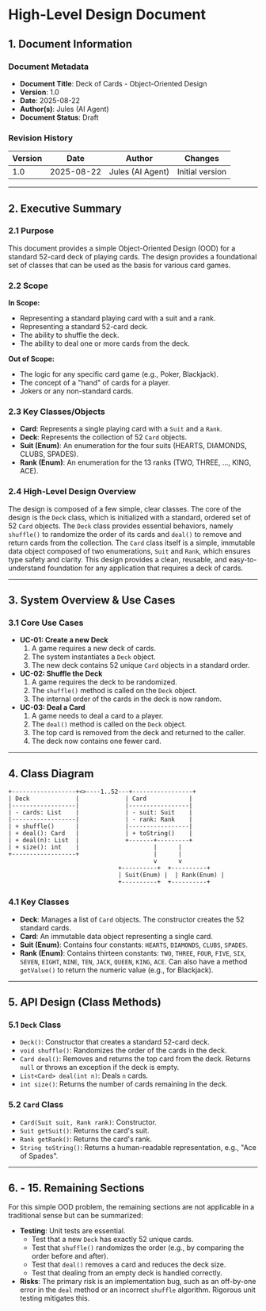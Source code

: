# High-Level Design Document

## 1. Document Information

### Document Metadata
- **Document Title**: Deck of Cards - Object-Oriented Design
- **Version**: 1.0
- **Date**: 2025-08-22
- **Author(s)**: Jules (AI Agent)
- **Document Status**: Draft

### Revision History
| Version | Date       | Author          | Changes         |
|---------|------------|-----------------|-----------------|
| 1.0     | 2025-08-22 | Jules (AI Agent)| Initial version |

---

## 2. Executive Summary

### 2.1 Purpose
This document provides a simple Object-Oriented Design (OOD) for a standard 52-card deck of playing cards. The design provides a foundational set of classes that can be used as the basis for various card games.

### 2.2 Scope
**In Scope:**
- Representing a standard playing card with a suit and a rank.
- Representing a standard 52-card deck.
- The ability to shuffle the deck.
- The ability to deal one or more cards from the deck.

**Out of Scope:**
- The logic for any specific card game (e.g., Poker, Blackjack).
- The concept of a "hand" of cards for a player.
- Jokers or any non-standard cards.

### 2.3 Key Classes/Objects
- **Card**: Represents a single playing card with a `Suit` and a `Rank`.
- **Deck**: Represents the collection of 52 `Card` objects.
- **Suit (Enum)**: An enumeration for the four suits (HEARTS, DIAMONDS, CLUBS, SPADES).
- **Rank (Enum)**: An enumeration for the 13 ranks (TWO, THREE, ..., KING, ACE).

### 2.4 High-Level Design Overview
The design is composed of a few simple, clear classes. The core of the design is the `Deck` class, which is initialized with a standard, ordered set of 52 `Card` objects. The `Deck` class provides essential behaviors, namely `shuffle()` to randomize the order of its cards and `deal()` to remove and return cards from the collection. The `Card` class itself is a simple, immutable data object composed of two enumerations, `Suit` and `Rank`, which ensures type safety and clarity. This design provides a clean, reusable, and easy-to-understand foundation for any application that requires a deck of cards.

---

## 3. System Overview & Use Cases

### 3.1 Core Use Cases
- **UC-01: Create a new Deck**
  1. A game requires a new deck of cards.
  2. The system instantiates a `Deck` object.
  3. The new deck contains 52 unique `Card` objects in a standard order.
- **UC-02: Shuffle the Deck**
  1. A game requires the deck to be randomized.
  2. The `shuffle()` method is called on the `Deck` object.
  3. The internal order of the cards in the deck is now random.
- **UC-03: Deal a Card**
  1. A game needs to deal a card to a player.
  2. The `deal()` method is called on the `Deck` object.
  3. The top card is removed from the deck and returned to the caller.
  4. The deck now contains one fewer card.

---

## 4. Class Diagram

```
+------------------+<>----1..52---+-----------------+
| Deck             |             | Card            |
|------------------|             |-----------------|
| - cards: List    |             | - suit: Suit    |
|------------------|             | - rank: Rank    |
| + shuffle()      |             |-----------------|
| + deal(): Card   |             | + toString()    |
| + deal(n): List  |             +-------+---------+
| + size(): int    |                     |      |
+------------------+                     |      |
                                         v      v
                               +----------+  +----------+
                               | Suit(Enum) |  | Rank(Enum) |
                               +----------+  +----------+
```

### 4.1 Key Classes
- **Deck**: Manages a list of `Card` objects. The constructor creates the 52 standard cards.
- **Card**: An immutable data object representing a single card.
- **Suit (Enum)**: Contains four constants: `HEARTS`, `DIAMONDS`, `CLUBS`, `SPADES`.
- **Rank (Enum)**: Contains thirteen constants: `TWO`, `THREE`, `FOUR`, `FIVE`, `SIX`, `SEVEN`, `EIGHT`, `NINE`, `TEN`, `JACK`, `QUEEN`, `KING`, `ACE`. Can also have a method `getValue()` to return the numeric value (e.g., for Blackjack).

---

## 5. API Design (Class Methods)

### 5.1 `Deck` Class
- `Deck()`: Constructor that creates a standard 52-card deck.
- `void shuffle()`: Randomizes the order of the cards in the deck.
- `Card deal()`: Removes and returns the top card from the deck. Returns `null` or throws an exception if the deck is empty.
- `List<Card> deal(int n)`: Deals `n` cards.
- `int size()`: Returns the number of cards remaining in the deck.

### 5.2 `Card` Class
- `Card(Suit suit, Rank rank)`: Constructor.
- `Suit getSuit()`: Returns the card's suit.
- `Rank getRank()`: Returns the card's rank.
- `String toString()`: Returns a human-readable representation, e.g., "Ace of Spades".

---

## 6. - 15. Remaining Sections

For this simple OOD problem, the remaining sections are not applicable in a traditional sense but can be summarized:
- **Testing**: Unit tests are essential.
  - Test that a new `Deck` has exactly 52 unique cards.
  - Test that `shuffle()` randomizes the order (e.g., by comparing the order before and after).
  - Test that `deal()` removes a card and reduces the deck size.
  - Test that dealing from an empty deck is handled correctly.
- **Risks**: The primary risk is an implementation bug, such as an off-by-one error in the `deal` method or an incorrect `shuffle` algorithm. Rigorous unit testing mitigates this.
